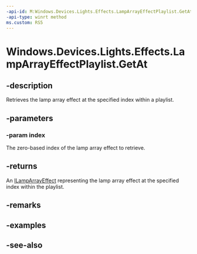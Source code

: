 ```yaml
---
-api-id: M:Windows.Devices.Lights.Effects.LampArrayEffectPlaylist.GetAt(System.UInt32)
-api-type: winrt method
ms.custom: RS5
---
```


<!-- Method syntax.
public ILampArrayEffect LampArrayEffectPlaylist.GetAt(UInt32 index)
-->

# Windows.Devices.Lights.Effects.LampArrayEffectPlaylist.GetAt

## -description

Retrieves the lamp array effect at the specified index within a playlist.

## -parameters

### -param index

The zero-based index of the lamp array effect to retrieve.

## -returns

An [ILampArrayEffect](ilamparrayeffect.md) representing the lamp array effect at the specified index within the playlist.

## -remarks

## -examples

## -see-also
